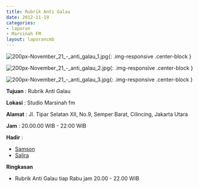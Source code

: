 ```yaml
---
title: Rubrik Anti Galau
date: 2012-11-19
categories:
- laporan
- Marsinah FM
layout: laporancmb
---
```



![200px-November_21_-_anti_galau_1.jpg](/uploads/200px-November_21_-_anti_galau_1.jpg){: .img-responsive .center-block }

![200px-November_21_-_anti_galau_2.jpg](/uploads/200px-November_21_-_anti_galau_2.jpg){: .img-responsive .center-block }

![200px-November_21_-_anti_galau_3.jpg](/uploads/200px-November_21_-_anti_galau_3.jpg){: .img-responsive .center-block }


**Tujuan** : Rubrik Anti Galau 

**Lokasi** : Studio Marsinah fm 

**Alamat** : Jl. Tipar Selatan XII, No.9, Semper Barat, Cilincing, Jakarta Utara 

**Jam** : 20.00.00 WIB - 22:00 WIB 

**Hadir** :
* [Samson](http://wiki.ciptamedia.org/wiki/Samson)
* [Salira](http://wiki.ciptamedia.org/wiki/Salira)

**Ringkasan**  
* Rubrik Anti Galau tiap Rabu jam 20.00 - 22.00 WIB
